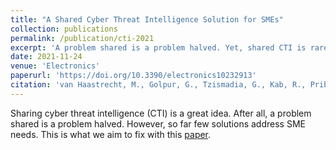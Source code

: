 ```yaml
---
title: "A Shared Cyber Threat Intelligence Solution for SMEs"
collection: publications
permalink: /publication/cti-2021
excerpt: 'A problem shared is a problem halved. Yet, shared CTI is rarely used in solutions to address SME needs.'
date: 2021-11-24
venue: 'Electronics'
paperurl: 'https://doi.org/10.3390/electronics10232913'
citation: 'van Haastrecht, M., Golpur, G., Tzismadia, G., Kab, R., Priboi, C., David, D., Răcătăian, A., Baumgartner, L., Fricker, S., Ruiz, J.F., Armas, E., Brinkhuis, M., & Spruit, M. (2021). &quot;A Shared Cyber Threat Intelligence Solution for SMEs.&quot; <i>Electronics</i>, 10(23), 2913.'
---
```

Sharing cyber threat intelligence (CTI) is a great idea. After all, a problem shared is a problem halved. However, so far few solutions address SME needs. This is what we aim to fix with this [paper](https://doi.org/10.3390/electronics10232913).
